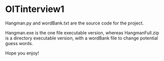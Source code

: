 # OITinterview1

Hangman.py and wordBank.txt are the source code for the project.

Hangman.exe is the one file executable version, whereas HangmanFull.zip is a directory executable version, with a wordBank file to change potential guess words.

Hope you enjoy!
